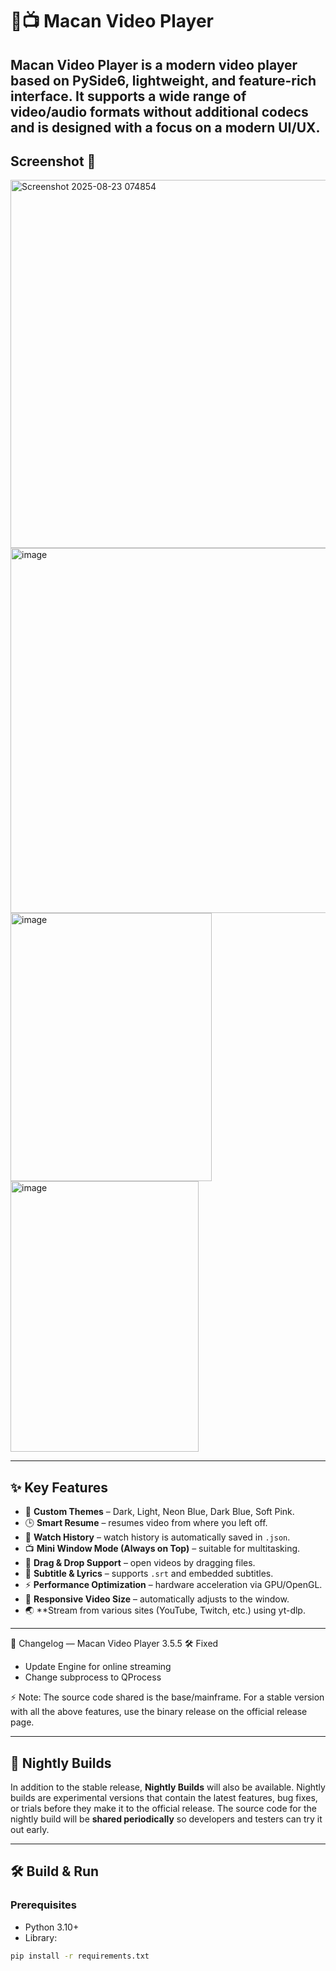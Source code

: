 # 🐅📺 Macan Video Player

Macan Video Player is a modern video player based on PySide6, lightweight, and feature-rich interface.
It supports a wide range of video/audio formats without additional codecs and is designed with a focus on a modern UI/UX.
---
## Screenshot 📸
<img width="795" height="589" alt="Screenshot 2025-08-23 074854" src="https://github.com/user-attachments/assets/bbdbbdbf-ed43-4be2-8d03-7e5369585fb1" />

<img width="813" height="584" alt="image" src="https://github.com/user-attachments/assets/ba206671-4f92-4b11-84fe-965198a48fa0" />

<img width="322" height="429" alt="image" src="https://github.com/user-attachments/assets/033a9514-e568-456e-96b7-a6b5b8bb34ef" />

<img width="301" height="433" alt="image" src="https://github.com/user-attachments/assets/b9d00413-8823-4a38-b1d9-d19e78a69bbd" />


---

## ✨ Key Features
- 🎨 **Custom Themes** – Dark, Light, Neon Blue, Dark Blue, Soft Pink.
- 🕒 **Smart Resume** – resumes video from where you left off.
- 📜 **Watch History** – watch history is automatically saved in `.json`.
- 📺 **Mini Window Mode (Always on Top)** – suitable for multitasking.
- 📂 **Drag & Drop Support** – open videos by dragging files.
- 📝 **Subtitle & Lyrics** – supports `.srt` and embedded subtitles.
- ⚡ **Performance Optimization** – hardware acceleration via GPU/OpenGL.
- 🔲 **Responsive Video Size** – automatically adjusts to the window.
- 🌏 **Stream from various sites (YouTube, Twitch, etc.) using yt-dlp.

---

📝 Changelog — Macan Video Player
3.5.5
🛠 Fixed
- Update Engine for online streaming
- Change subprocess to QProcess

⚡ Note:
The source code shared is the base/mainframe. For a stable version with all the above features, use the binary release on the official release page.

---

## 🌙 Nightly Builds

In addition to the stable release, **Nightly Builds** will also be available.
Nightly builds are experimental versions that contain the latest features, bug fixes, or trials before they make it to the official release.
The source code for the nightly build will be **shared periodically** so developers and testers can try it out early.

---

## 🛠️ Build & Run
### Prerequisites
- Python 3.10+
- Library:
```bash
pip install -r requirements.txt
